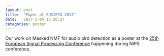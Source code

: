 ```yaml
---
layout: post
title:  "Paper at EUSIPCO 2017"
date:   2017-1-04 15:36:27
categories: poster
---
```

Our work on Masked NMF for audio bird detection as a poster at the [25th European Signal Processing Conference] happening during NIPS conference.

[25th European Signal Processing Conference]:      http://www.eusipco2017.org
